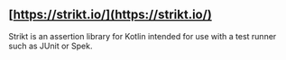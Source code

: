 ## [https://strikt.io/](https://strikt.io/)
Strikt is an assertion library for Kotlin intended for use with a test runner such as JUnit or Spek.